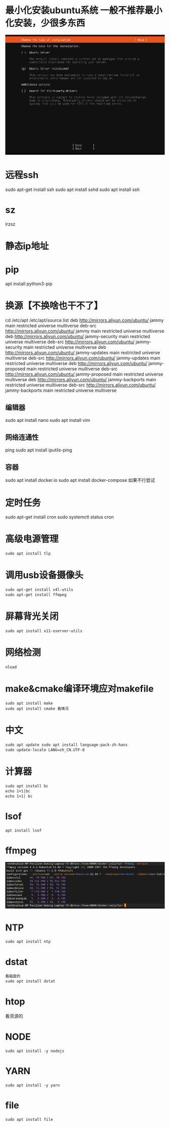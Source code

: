 # 最小化安装ubuntu系统 一般不推荐最小化安装，少很多东西
![image-202410232454959.png|325](00_sync/00linux/00000%E5%8E%9F%E5%A7%8Blinux%E9%9C%80%E8%A6%81%E5%AE%89%E8%A3%85%E7%9A%84/00000%E5%8E%9F%E5%A7%8Blinux%E9%9C%80%E8%A6%81%E5%AE%89%E8%A3%85%E7%9A%84/image-202410232454959.png)
# 远程ssh
sudo apt-get install ssh
sudo apt install sshd
sudo apt install ssh
# sz
lrzsz
# 静态ip地址

# pip
apt install python3-pip

# 换源【不换啥也干不了】
cd /etc/apt
/etc/apt/source.list
deb http://mirrors.aliyun.com/ubuntu/ jammy main restricted universe multiverse
deb-src http://mirrors.aliyun.com/ubuntu/ jammy main restricted universe multiverse
deb http://mirrors.aliyun.com/ubuntu/ jammy-security main restricted universe multiverse
deb-src http://mirrors.aliyun.com/ubuntu/ jammy-security main restricted universe multiverse
deb http://mirrors.aliyun.com/ubuntu/ jammy-updates main restricted universe multiverse
deb-src http://mirrors.aliyun.com/ubuntu/ jammy-updates main restricted universe multiverse
deb http://mirrors.aliyun.com/ubuntu/ jammy-proposed main restricted universe multiverse
deb-src http://mirrors.aliyun.com/ubuntu/ jammy-proposed main restricted universe multiverse
deb http://mirrors.aliyun.com/ubuntu/ jammy-backports main restricted universe multiverse
deb-src http://mirrors.aliyun.com/ubuntu/ jammy-backports main restricted universe multiverse
## 编辑器
sudo apt install nano
sudo apt install vim
## 网络连通性
ping
sudo apt install iputils-ping
## 容器
sudo apt install docker.io
sudo apt install docker-compose
如果不行尝试
# 定时任务
sudo apt-get install cron
sudo systemctl status cron
# 高级电源管理
```
sudo apt install tlp
```
# 调用usb设备摄像头
```都可以
sudo apt-get install v4l-utils
sudo apt-get install ffmpeg
```

# 屏幕背光关闭
```
sudo apt install x11-xserver-utils
```
# 网络检测
```
nload
```
# make&cmake编译环境应对makefile
```
sudo apt install make
sudo apt install cmake 看情况
```
# 中文
```
sudo apt update sudo apt install language-pack-zh-hans
sudo update-locale LANG=zh_CN.UTF-8
```
# 计算器
```
sudo apt install bc
echo 1+1|bc
echo 1+1| bc
```
# lsof
```
apt install lsof
```
# ffmpeg
![image-202410315253957.png](00_sync/00linux/00000%E5%8E%9F%E5%A7%8Blinux%E9%9C%80%E8%A6%81%E5%AE%89%E8%A3%85%E7%9A%84/00000%E5%8E%9F%E5%A7%8Blinux%E9%9C%80%E8%A6%81%E5%AE%89%E8%A3%85%E7%9A%84/image-202410315253957.png)
# NTP
```
sudo apt install ntp
```
# dstat
```
看磁盘的
sudo apt install dstat
```
# htop
看资源的

# NODE
```
sudo apt install -y nodejs
```
# YARN
```
sudo apt install -y yarn
```
# file
```
sudo apt install file
```

